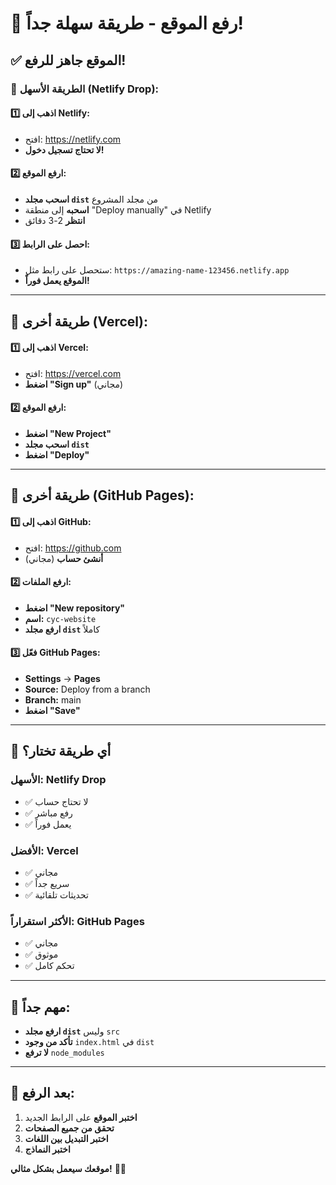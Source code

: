 # 🚀 رفع الموقع - طريقة سهلة جداً!

## ✅ **الموقع جاهز للرفع!**

### 🎯 **الطريقة الأسهل (Netlify Drop):**

#### **1️⃣ اذهب إلى Netlify:**
- افتح: https://netlify.com
- **لا تحتاج تسجيل دخول!**

#### **2️⃣ ارفع الموقع:**
- **اسحب مجلد `dist`** من مجلد المشروع
- **اسحبه** إلى منطقة "Deploy manually" في Netlify
- **انتظر** 2-3 دقائق

#### **3️⃣ احصل على الرابط:**
- ستحصل على رابط مثل: `https://amazing-name-123456.netlify.app`
- **الموقع يعمل فوراً!**

---

## 🔄 **طريقة أخرى (Vercel):**

#### **1️⃣ اذهب إلى Vercel:**
- افتح: https://vercel.com
- **اضغط "Sign up"** (مجاني)

#### **2️⃣ ارفع الموقع:**
- **اضغط "New Project"**
- **اسحب مجلد `dist`**
- **اضغط "Deploy"**

---

## 📱 **طريقة أخرى (GitHub Pages):**

#### **1️⃣ اذهب إلى GitHub:**
- افتح: https://github.com
- **أنشئ حساب** (مجاني)

#### **2️⃣ ارفع الملفات:**
- **اضغط "New repository"**
- **اسم:** `cyc-website`
- **ارفع مجلد `dist`** كاملاً

#### **3️⃣ فعّل GitHub Pages:**
- **Settings** → **Pages**
- **Source:** Deploy from a branch
- **Branch:** main
- **اضغط "Save"**

---

## 🎯 **أي طريقة تختار؟**

### **الأسهل:** Netlify Drop
- ✅ لا تحتاج حساب
- ✅ رفع مباشر
- ✅ يعمل فوراً

### **الأفضل:** Vercel
- ✅ مجاني
- ✅ سريع جداً
- ✅ تحديثات تلقائية

### **الأكثر استقراراً:** GitHub Pages
- ✅ مجاني
- ✅ موثوق
- ✅ تحكم كامل

---

## 🚨 **مهم جداً:**
- **ارفع مجلد `dist`** وليس `src`
- **تأكد من وجود** `index.html` في `dist`
- **لا ترفع** `node_modules`

---

## 🎉 **بعد الرفع:**
1. **اختبر الموقع** على الرابط الجديد
2. **تحقق من جميع الصفحات**
3. **اختبر التبديل بين اللغات**
4. **اختبر النماذج**

**موقعك سيعمل بشكل مثالي!** 🚀✨







